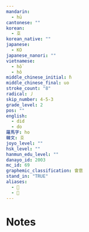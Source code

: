```yaml
---
mandarin:
  - hū
cantonese: ""
korean:
  - 호
korean_native: ""
japanese:
  - KO
japanese_nanori: ""
vietnamese:
  - hồ
  - hô
middle_chinese_initial: ɦ
middle_chinese_final: uo
stroke_count: "8"
radical: 丿
skip_number: 4-5-3
grade_level: 2
pos: ""
english:
  - did
  - do
羅馬字: ho
韓文: 호
joyo_level: ""
hsk_level: ""
hanmun_edu_level: ""
danayo_id: 2003
mc_id: 69
graphemic_classification: 會意
stand_in: "TRUE"
aliases:
  - 𠂞
  - 𠂠
---
```


# Notes
